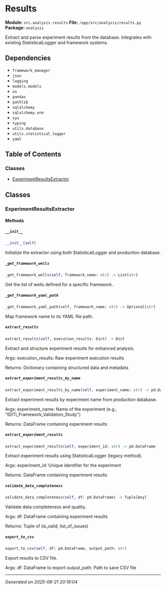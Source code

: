 # Results

**Module:** `src.analysis.results`
**File:** `/app/src/analysis/results.py`
**Package:** `analysis`

Extract and parse experiment results from the database.
Integrates with existing StatisticalLogger and framework systems.

## Dependencies

- `framework_manager`
- `json`
- `logging`
- `models.models`
- `os`
- `pandas`
- `pathlib`
- `sqlalchemy`
- `sqlalchemy.orm`
- `sys`
- `typing`
- `utils.database`
- `utils.statistical_logger`
- `yaml`

## Table of Contents

### Classes
- [ExperimentResultsExtractor](#experimentresultsextractor)

## Classes

### ExperimentResultsExtractor

#### Methods

##### `__init__`
```python
__init__(self)
```

Initialize the extractor using both StatisticalLogger and production database.

##### `_get_framework_wells`
```python
_get_framework_wells(self, framework_name: str) -> List[str]
```

Get the list of wells defined for a specific framework.

##### `_get_framework_yaml_path`
```python
_get_framework_yaml_path(self, framework_name: str) -> Optional[str]
```

Map framework name to its YAML file path.

##### `extract_results`
```python
extract_results(self, execution_results: Dict) -> Dict
```

Extract and structure experiment results for enhanced analysis.

Args:
    execution_results: Raw experiment execution results
    
Returns:
    Dictionary containing structured data and metadata

##### `extract_experiment_results_by_name`
```python
extract_experiment_results_by_name(self, experiment_name: str) -> pd.DataFrame
```

Extract experiment results by experiment name from production database.

Args:
    experiment_name: Name of the experiment (e.g., "IDITI_Framework_Validation_Study")
    
Returns:
    DataFrame containing experiment results

##### `extract_experiment_results`
```python
extract_experiment_results(self, experiment_id: str) -> pd.DataFrame
```

Extract experiment results using StatisticalLogger (legacy method).

Args:
    experiment_id: Unique identifier for the experiment
    
Returns:
    DataFrame containing experiment results

##### `validate_data_completeness`
```python
validate_data_completeness(self, df: pd.DataFrame) -> Tuple[Any]
```

Validate data completeness and quality.

Args:
    df: DataFrame containing experiment results
    
Returns:
    Tuple of (is_valid, list_of_issues)

##### `export_to_csv`
```python
export_to_csv(self, df: pd.DataFrame, output_path: str)
```

Export results to CSV file.

Args:
    df: DataFrame to export
    output_path: Path to save CSV file

---

*Generated on 2025-06-21 20:19:04*